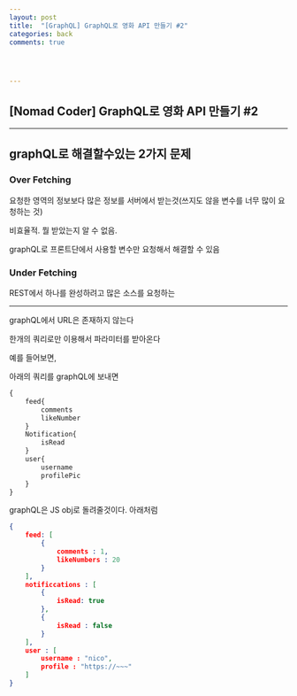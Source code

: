 ```yaml
---
layout: post
title:  "[GraphQL] GraphQL로 영화 API 만들기 #2"
categories: back
comments: true




---
```




## [Nomad Coder] GraphQL로 영화 API 만들기 #2

---





## graphQL로 해결할수있는 2가지 문제

### Over Fetching

요청한 영역의 정보보다 많은 정보를 서버에서 받는것(쓰지도 않을 변수를 너무 많이 요청하는 것)

비효율적. 뭘 받았는지 알 수 없음. 

graphQL로 프론트단에서 사용할 변수만 요청해서 해결할 수 있음



### Under Fetching

REST에서 하나를 완성하려고 많은 소스를 요청하는 

---

graphQL에서 URL은 존재하지 않는다

한개의 쿼리로만 이용해서 파라미터를 받아온다



예를 들어보면,

아래의 쿼리를 graphQL에 보내면

~~~graphQL
{
	feed{
		comments
		likeNumber
	}
	Notification{
		isRead
	}
	user{
		username
		profilePic
	}
}
~~~



graphQL은 JS obj로 돌려줄것이다. 아래처럼

~~~json
{
	feed: [
		{
			comments : 1,
			likeNumbers : 20
		}
	],
	notificcations : [
		{
			isRead: true
		},
		{
			isRead : false
		}
	],
	user : [
		username : "nico",
		profile : "https://~~~"
	]
}
~~~